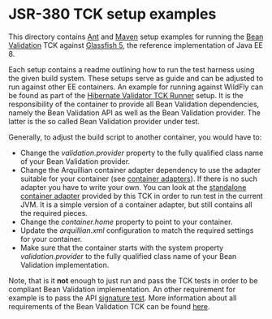 # JSR-380 TCK setup examples

This directory contains [Ant](https://ant.apache.org) and [Maven](https://maven.apache.org/) setup examples for
running the [Bean Validation](http://beanvalidation.org/) TCK against [Glassfish 5](https://javaee.github.io/glassfish/),
the reference implementation of Java EE 8.

Each setup contains a readme outlining how to run the test harness using the given build system. These setups
serve as guide and can be adjusted to run against other EE containers. An example for running against WildFly can
be found as part of the [Hibernate Validator TCK Runner](https://github.com/hibernate/hibernate-validator/tree/master/tck-runner)
setup. It is the responsibility of the container to provide all Bean Validation dependencies, namely the Bean Validation API
as well as the Bean Validation provider. The latter is the so called Bean Validation provider under test.

Generally, to adjust the build script to another container, you would have to:

* Change the _validation.provider_ property to the fully qualified class name of your Bean Validation provider.
* Change the Arquillian container adapter dependency to use the adapter suitable for your container
 (see [container adapters](https://docs.jboss.org/author/display/ARQ/Container+adapters)). If there is no such adapter
 you have to write your own. You can look at the [standalone container adapter](https://github.com/beanvalidation/beanvalidation-tck/tree/master/standalone-container-adapter)
 provided by this TCK in order to run test in the current JVM. It is a simple version of a container adapter, but still
 contains all the required pieces.
* Change the _container.home_ property to point to your container.
* Update the _arquillian.xml_ configuration to match the required settings for your container.
* Make sure that the container starts with the system property _validation.provider_ to the fully qualified class name
of your Bean Validation implementation.

Note, that is it **not** enough to just run and pass the TCK tests in order to be compliant Bean Validation implementation.
An other requirement for example is to pass the API [signature test](http://docs.jboss.org/hibernate/beanvalidation/tck/2.0/reference/html_single/#sigtest).
More information about all requirements of the Bean Validation TCK can be found [here](http://docs.jboss.org/hibernate/beanvalidation/tck/2.0/reference/html_single/index.html#passing-the-tck).

